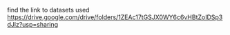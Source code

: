 find the link to datasets used
https://drive.google.com/drive/folders/1ZEAc17tGSJX0WY6c6vHBtZoIDSp3dJlz?usp=sharing
